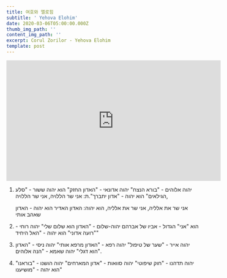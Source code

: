 ```yaml
---
title: 여호와 엘로힘
subtitle: ' Yehova Elohim'
date: 2020-03-06T05:00:00.000Z
thumb_img_path: ''
content_img_path: ''
excerpt: Corul Zorilor - Yehova Elohim
template: post
---
```

<iframe width="560" height="315" src="https://www.youtube.com/embed/EbIE_Cm6ZE8" frameborder="0" allow="accelerometer; autoplay; encrypted-media; gyroscope; picture-in-picture" allowfullscreen></iframe>

1. יהוה אלוהים - "בורא הנצח" יהוה אדונאי - "האדון החזק" הוא יהוה ששור - "סלע הגילאים" הוא יהוה - "אדון יתברך".ת: אני שר הללויה, אני שר הללויה, 

   אני שר את אלליה, אני שר את אלליה, הוא יהוה: האדון האדיר הוא יהוה - האדון שאהב אותי
2. הוא "אני" הגדול - אביו של אברהם יהוה-שלום - "האדון הוא שלום שלי" יהוה רוחי - "רועה אדוני" הוא יהוה - "האל היחיד"
3. יהוה אייר - "שער של טיפול" יהוה רפא - "האדון מרפא אותי" יהוה ניסי - "האדון הוא דגלי" יהוה שאמא - "הנה אלוהים".
4. יהוה תדהנו - "חוק שיפוטי" יהוה סוואות - "אדון המארחים" יהוה הושנו - "בוראנו" הוא יהוה - "מושיענו"
